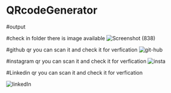 # QRcodeGenerator



#output 

#check in folder there is image available
![Screenshot (838)](https://user-images.githubusercontent.com/95359255/152915900-e0e6e03a-3280-40c5-8ca0-3a2541a1cb93.png)


#github qr you can scan it and check it for verfication
![git-hub](https://user-images.githubusercontent.com/95359255/152915978-02d8edc1-199c-4a80-abac-7a5480f2101d.png)


#instagram qr you can scan it and check it for verfication
![insta](https://user-images.githubusercontent.com/95359255/152916028-cf481d36-2bc5-47ad-9eaf-70b6d1d42561.png)



#Linkedin qr you can scan it and check it for verfication

![linkedIn](https://user-images.githubusercontent.com/95359255/152916070-b109c9f6-16d7-4a59-a002-54fa823f1442.png)
